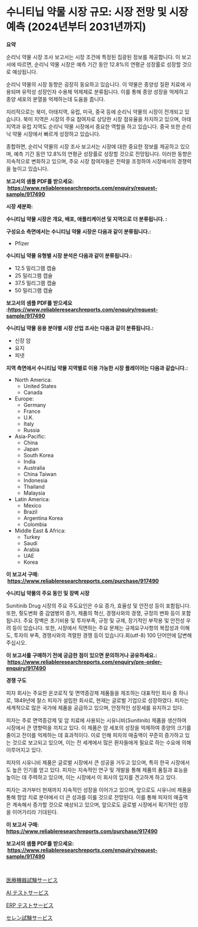 <p><h1>수니티닙 약물 시장 규모: 시장 전망 및 시장 예측 (2024년부터 2031년까지)</h1></p><p><strong>요약</strong></p>
<p><p>순리닉 약물 시장 조사 보고서는 시장 조건에 특정된 집광된 정보를 제공합니다. 이 보고서에 따르면, 순리닉 약물 시장은 예측 기간 동안 12.8%의 연평균 성장률로 성장할 것으로 예상됩니다.</p><p>순리닉 약물의 시장 동향은 굉장히 동요하고 있습니다. 이 약물은 종양성 질환 치료에 사용되며 유막성 성장인자 수용체 억제제로 분류됩니다. 이를 통해 종양 성장을 억제하고 종양 세포의 분열을 억제하는데 도움을 줍니다.</p><p>지리적으로는 북미, 아태지역, 유럽, 미국, 중국 등에 순리닉 약물의 시장이 전개되고 있습니다. 북미 지역은 시장의 주요 참여자로 상당한 시장 점유율을 차지하고 있으며, 아태 지역과 유럽 지역도 순리닉 약물 시장에서 중요한 역할을 하고 있습니다. 중국 또한 순리닉 약물 시장에서 빠르게 성장하고 있습니다.</p><p>종합하면, 순리닉 약물의 시장 조사 보고서는 시장에 대한 중요한 정보를 제공하고 있으며, 예측 기간 동안 12.8%의 연평균 성장률로 성장할 것으로 전망됩니다. 이러한 동향은 지속적으로 변화하고 있으며, 주요 시장 참여자들은 전략을 조정하여 시장에서의 경쟁력을 높이고 있습니다.</p></p>
<p><strong>보고서의 샘플 PDF를 받으세요: &nbsp;<a href="https://www.reliableresearchreports.com/enquiry/request-sample/917490">https://www.reliableresearchreports.com/enquiry/request-sample/917490</a></strong></p>
<p><strong>시장 세분화:</strong></p>
<p><strong> 수니티닙 약물 시장은 개요, 배포, 애플리케이션 및 지역으로 더 분류됩니다. :</strong></p>
<p><strong>구성요소 측면에서는 수니티닙 약물 시장은 다음과 같이 분류됩니다.:</strong></p>
<p><ul><li>Pfizer</li></ul></p>
<p><strong> 수니티닙 약물 유형별 시장 분석은 다음과 같이 분류됩니다.:</strong></p>
<p><ul><li>12.5 밀리그램 캡슐</li><li>25 밀리그램 캡슐</li><li>37.5 밀리그램 캡슐</li><li>50 밀리그램 캡슐</li></ul></p>
<p><strong>보고서의 샘플 PDF를 받으세요 :<a href="https://www.reliableresearchreports.com/enquiry/request-sample/917490">https://www.reliableresearchreports.com/enquiry/request-sample/917490</a></strong></p>
<p><strong> 수니티닙 약물 응용 분야별 시장 산업 조사는 다음과 같이 분류됩니다.:</strong></p>
<p><ul><li>신장 암</li><li>요지</li><li>피넷</li></ul></p>
<p><strong>지역 측면에서 수니티닙 약물 지역별로 이용 가능한 시장 플레이어는 다음과 같습니다.:</strong></p>
<p><ul>
    <li>
        North America:
        <ul>
            <li>United States</li>
            <li>Canada</li>
        </ul>
    </li>
    <li>
        Europe:
        <ul>
            <li>Germany</li>
            <li>France</li>
            <li>U.K.</li>
            <li>Italy</li>
            <li>Russia</li>
        </ul>
    </li>
    <li>
        Asia-Pacific:
        <ul>
            <li>China</li>
            <li>Japan</li>
            <li>South Korea</li>
            <li>India</li>
            <li>Australia</li>
            <li>China Taiwan</li>
            <li>Indonesia</li>
            <li>Thailand</li>
            <li>Malaysia</li>
        </ul>
    </li>
    <li>
        Latin America:
        <ul>
            <li>Mexico</li>
            <li>Brazil</li>
            <li>Argentina Korea</li>
            <li>Colombia</li>
        </ul>
    </li>
    <li>
        Middle East & Africa:
        <ul>
            <li>Turkey</li>
            <li>Saudi</li>
            <li>Arabia</li>
            <li>UAE</li>
            <li>Korea</li>
        </ul>
    </li>
    </ul></p>
<p><strong>이 보고서 구매: &nbsp;<a href="https://www.reliableresearchreports.com/purchase/917490">https://www.reliableresearchreports.com/purchase/917490</a></strong></p>
<p><strong>수니티닙 약물의 주요 동인 및 장벽 시장</strong></p>
<p><p>Sunitinib Drug 시장의 주요 주도요인은 수요 증가, 효율성 및 안전성 등이 포함됩니다. 또한, 췃도변화 중 감염병의 증가, 제품의 혁신, 경쟁사와의 경쟁, 규정의 변화 등이 포함됩니다. 주요 장벽은 초기비용 및 투자부족, 규정 및 규제, 장기적인 부작용 및 안전성 우려 등이 있습니다. 또한, 시장에서 직면하는 주요 문제는 규제요구사항의 복잡성과 이해도, 투자의 부족, 경쟁사와의 격렬한 경쟁 등이 있습니다.회(utf-8) 100 단어안에 답변해 주십시오.</p></p>
<p><strong>이 보고서를 구매하기 전에 궁금한 점이 있으면 문의하거나 공유하세요.: &nbsp;<a href="https://www.reliableresearchreports.com/enquiry/pre-order-enquiry/917490">https://www.reliableresearchreports.com/enquiry/pre-order-enquiry/917490</a></strong></p>
<p><strong>경쟁 구도</strong></p>
<p><p>피자 회사는 주요한 온코로직 및 면역증강제 제품들을 제조하는 대표적인 회사 중 하나로, 1849년에 찰스 피자가 설립한 회사로, 현재는 글로벌 기업으로 성장하였다. 피자는 세계적으로 많은 국가에 제품을 공급하고 있으며, 안정적인 성장세를 유지하고 있다. </p><p>피자는 주로 면역증강제 및 암 치료에 사용되는 시유니비(Sunitinib) 제품을 생산하여 시장에서 큰 영향력을 끼치고 있다. 이 제품은 암 세포의 성장을 억제하여 종양의 크기를 줄이고 전이를 억제하는 데 효과적이다. 이로 인해 피자의 매출액이 꾸준히 증가하고 있는 것으로 보고되고 있으며, 이는 전 세계에서 많은 환자들에게 필요로 하는 수요에 의해 이루어지고 있다.</p><p>피자의 시유니비 제품은 글로벌 시장에서 큰 성공을 거두고 있으며, 특히 한국 시장에서도 높은 인기를 얻고 있다. 피자는 지속적인 연구 및 개발을 통해 제품의 품질과 효능을 높이는 데 주력하고 있으며, 이는 시장에서 이 회사의 입지를 견고하게 하고 있다.</p><p>피자는 과거부터 현재까지 지속적인 성장을 이어가고 있으며, 앞으로도 시유니비 제품을 통해 항암 치료 분야에서 더 큰 성과를 이룰 것으로 전망된다. 이를 통해 피자의 매출액은 계속해서 증가할 것으로 예상되고 있으며, 앞으로도 글로벌 시장에서 획기적인 성장을 이어가리라 기대된다.</p></p>
<p><strong>이 보고서 구매: &nbsp; <a href="https://www.reliableresearchreports.com/purchase/917490">https://www.reliableresearchreports.com/purchase/917490</a></strong></p>
<p><strong>보고서의 샘플 PDF를 받으세요: &nbsp;<a href="https://www.reliableresearchreports.com/enquiry/request-sample/917490">https://www.reliableresearchreports.com/enquiry/request-sample/917490</a></strong><strong></strong></p>
<p>&nbsp;</p>
<p><p><a href="https://github.com/mreklxf44233/Market-Research-Report-List-1/blob/main/9438806183315.md">医療機器試験サービス</a></p><p><a href="https://github.com/cbigkbh02719/Market-Research-Report-List-1/blob/main/1674407183316.md">AI テストサービス</a></p><p><a href="https://github.com/mreklxf44233/Market-Research-Report-List-1/blob/main/3627896183313.md">ERP テストサービス</a></p><p><a href="https://github.com/cbigkbh02719/Market-Research-Report-List-1/blob/main/8472540183314.md">セレン試験サービス</a></p></p>